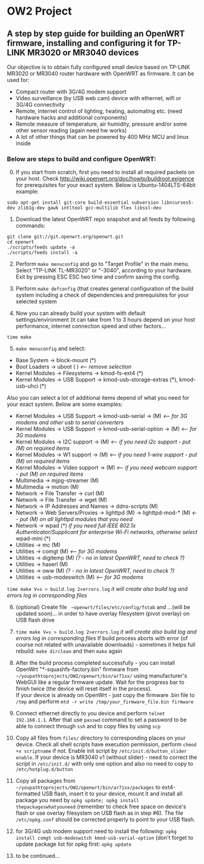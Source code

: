 OW2 Project
===

A step by step guide for building an OpenWRT firmware, installing and configuring it for TP-LINK MR3020 or MR3040 devices
---

Our objective is to obtain fully configured small device based on TP-LINK MR3020 or MR3040 router hardware with OpenWRT as firmware. It can be used for:
* Compact router with 3G/4G modem support
* Video surveillance (by USB web cam) device with ethernet, wifi or 3G/4G connectivity
* Remote, internet control of lighting, heating, automating etc. (need hardware hacks and additional components)
* Remote measure of temperature, air humidity, pressure and/or some other sensor reading (again need hw works)
* A lot of other things that can be powered by 400 MHz MCU and linux inside

### Below are steps to build and configure OpenWRT:

0)  If you start from scratch, first you need to install all required packets on your host. Check http://wiki.openwrt.org/doc/howto/buildroot.exigence for prerequisites for your exact system. Below is Ubuntu-1404LTS-64bit example:

`sudo apt-get install git-core build-essential subversion libncurses5-dev zlib1g-dev gawk intltool gcc-multilib flex libssl-dev`

1)  Download the latest OpenWRT repo snapshot and all feeds by following commands:

`git clone git://git.openwrt.org/openwrt.git`  
`cd openwrt`  
`./scripts/feeds update -a`  
`./scripts/feeds install -a` 

2)  Perform `make menuconfig` and go to "Target Profile" in the main menu. Select "TP-LINK TL-MR3020" or "-3040", according to your hardware. Exit by pressing ESC ESC two time and confirm saving the config.

3)  Perform `make defconfig` (that creates general configuration of the build system including a check of dependencies and prerequisites for your selected system

4)  Now you can already build your system with default settings/environment (it can take from 1 to 3 hours depend on your host performance, internet connection speed and other factors...

`time make`

5)  `make menuconfig` and select:
- Base System -> block-mount (\*)
- Boot Loaders -> uboot ( )   *<--  remove selection*
- Kernel Modules -> Filesystems -> kmod-fs-ext4 (\*)
- Kernel Modules -> USB Support -> kmod-usb-storage-extras (\*), kmod-usb-uhci (\*)

Also you can select a lot of additional items depend of what you need for your exact system. Below are some examples:
- Kernel Modules -> USB Support -> kmod-usb-serial ->  (M) *<--  for 3G modems and other usb to serial converters*
- Kernel Modules -> USB Support -> kmod-usb-serial-option ->  (M) *<--  for 3G modems*
- Kernel Modules -> I2C support -> (M)   *<--  if you need i2c support - put (M) on required items*
- Kernel Modules -> W1 support ->  (M)   *<--  if you need 1-wire support - put (M) on required items*
- Kernel Modules -> Video support -> (M) *<--  if you need webcam support - put (M) on required items*
- Multimedia -> mjpg-streamer (M)
- Multimedia -> motion (M)
- Network -> File Transfer -> curl (M)
- Network -> File Transfer -> wget (M)
- Network -> IP Addresses and Names -> ddns-scripts (M)
- Network -> Web Servers/Proxies  -> lighttpd (M) -> lighttpd-mod-\* (M)  *<--  put (M) on all lighttpd modules that you need*
- Network -> wpad (\*) *if you need full IEEE 802.1x Authenticator/Supplicant for enterprise Wi-Fi networks, otherwise select*   wpad-mini (\*)
- Utilities -> mc (M)
- Utilities -> comgt (M)  *<--  for 3G modems*
- Utilities -> digitemp (M)  *(? - no in latest OpenWRT, need to check ?)*
- Utilities -> haserl (M)
- Utilities -> oww (M) *(? - no in latest OpenWRT, need to check ?)*
- Utilities -> usb-modeswitch (M) *<--  for 3G modems*

`time make V=s > build.log 2>errors.log`  *it will create also build log and errors log in corresponding files*

6)  (optional) Create file ` ~openwrt/files/etc/config/fstab` and ...(will be updated soon)... in order to have overlay filesystem (pivot overlay) on USB flash drive

7)  `time make V=s > build.log 2>errors.log`  *it will create also build log and errors log in corresponding files* 
If build process aborts with error (of course not related with unavailable downloads) - sometimes it helps full rebuild: `make dirclean` and then `make` again

8)  After the build process completed successfully - you can install OpenWrt "\*-squashfs-factory.bin" firmware from `~/youpathtoprojects/OW2/openwrt/bin/ar71xx/` using manufacturer's WebGUI like a regular firmware update. Wait for the progress bar to finish twice (the device will reset itself in the process).  
If your device is already on OpenWrt - just copy the firmware .bin file to `/tmp` and perform `mtd -r write /tmp/your_firmware_file.bin firmware`

9)  Connect ethernet directly to you device and perform `telnet 192.168.1.1`. After that use `passwd` command to set a password to be able to connect through `ssh` and to copy files by using `scp`

10) Copy all files from `files/` directory to corresponding places on your device. Check all shell scripts have execution permission, perform `chmod +x scriptname` if not. Enable init script by `/etc/init.d/button_slider enable`. If your device is MR3040 v1 (without slider) - need to correct the script in `/etc/init.d/` with only one option and also no need to copy to `/etc/hotplug.d/button`

11) Copy all packages from `~/youpathtoprojects/OW2/openwrt/bin/ar71xx/packages` to ext4-formatted USB flash, insert it to your device, mount it and install all package you need by `opkg update; opkg install thepackageswhatyouneed` (remember to check free space on device's flash or use overlay filesystem on USB flash as in step #6). The file `/etc/opkg.conf` should be corrected properly to point to your USB flash.

12) for 3G/4G usb modem support need to install the following: `opkg install comgt usb-modeswitch kmod-usb-serial-option` (don't forget to update package list for opkg first: `opkg update`

13) to be continued...
